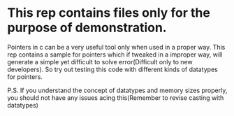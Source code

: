 # This rep contains files only for the purpose of demonstration.

Pointers in c can be a very useful tool only when used in a proper way. This rep contains a sample for pointers which if tweaked in a improper way, will generate a simple yet difficult to solve error(Difficult only to new developers).
So try out testing this code with different kinds of datatypes for pointers.

P.S. 
If you understand the concept of datatypes and memory sizes properly, you should not have any issues acing this(Remember to revise casting with datatypes)
